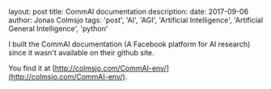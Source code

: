 layout: post
title: CommAI documentation
description:
date: 2017-09-06
author: Jonas Colmsjo
tags: 'post', 'AI', 'AGI', 'Artificial Intelligence', 'Artificial General Intelligence', 'python'

I built the CommAI documentation (A Facebook platform for AI research) since it wasn't available on their github site.

You find it at [http://colmsjo.com/CommAI-env/](http://colmsjo.com/CommAI-env/).
